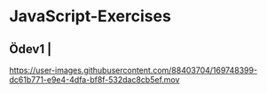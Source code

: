 # JavaScript-Exercises

## Ödev1 |
https://user-images.githubusercontent.com/88403704/169748399-dc61b771-e9e4-4dfa-bf8f-532dac8cb5ef.mov

